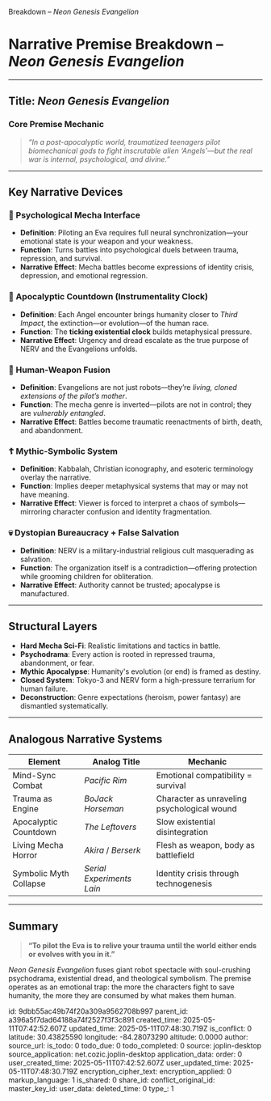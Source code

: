 Breakdown – *Neon Genesis Evangelion*

# Narrative Premise Breakdown – *Neon Genesis Evangelion*

---

## **Title**: *Neon Genesis Evangelion*

### **Core Premise Mechanic**
> *“In a post-apocalyptic world, traumatized teenagers pilot biomechanical gods to fight inscrutable alien ‘Angels’—but the real war is internal, psychological, and divine.”*

---

## **Key Narrative Devices**

### 🧠 Psychological Mecha Interface
- **Definition**: Piloting an Eva requires full neural synchronization—your emotional state is your weapon and your weakness.
- **Function**: Turns battles into psychological duels between trauma, repression, and survival.
- **Narrative Effect**: Mecha battles become expressions of identity crisis, depression, and emotional regression.

### 👼 Apocalyptic Countdown (Instrumentality Clock)
- **Definition**: Each Angel encounter brings humanity closer to *Third Impact*, the extinction—or evolution—of the human race.
- **Function**: The **ticking existential clock** builds metaphysical pressure.
- **Narrative Effect**: Urgency and dread escalate as the true purpose of NERV and the Evangelions unfolds.

### 🧬 Human-Weapon Fusion
- **Definition**: Evangelions are not just robots—they’re *living, cloned extensions of the pilot’s mother*.
- **Function**: The mecha genre is inverted—pilots are not in control; they are *vulnerably entangled*.
- **Narrative Effect**: Battles become traumatic reenactments of birth, death, and abandonment.

### ☦️ Mythic-Symbolic System
- **Definition**: Kabbalah, Christian iconography, and esoteric terminology overlay the narrative.
- **Function**: Implies deeper metaphysical systems that may or may not have meaning.
- **Narrative Effect**: Viewer is forced to interpret a chaos of symbols—mirroring character confusion and identity fragmentation.

### 💀 Dystopian Bureaucracy + False Salvation
- **Definition**: NERV is a military-industrial religious cult masquerading as salvation.
- **Function**: The organization itself is a contradiction—offering protection while grooming children for obliteration.
- **Narrative Effect**: Authority cannot be trusted; apocalypse is manufactured.

---

## **Structural Layers**

- **Hard Mecha Sci-Fi**: Realistic limitations and tactics in battle.
- **Psychodrama**: Every action is rooted in repressed trauma, abandonment, or fear.
- **Mythic Apocalypse**: Humanity's evolution (or end) is framed as destiny.
- **Closed System**: Tokyo-3 and NERV form a high-pressure terrarium for human failure.
- **Deconstruction**: Genre expectations (heroism, power fantasy) are dismantled systematically.

---

## **Analogous Narrative Systems**

| Element                  | Analog Title               | Mechanic                                  |
|--------------------------|----------------------------|-------------------------------------------|
| Mind-Sync Combat         | *Pacific Rim*              | Emotional compatibility = survival        |
| Trauma as Engine         | *BoJack Horseman*          | Character as unraveling psychological wound |
| Apocalyptic Countdown    | *The Leftovers*            | Slow existential disintegration           |
| Living Mecha Horror      | *Akira* / *Berserk*        | Flesh as weapon, body as battlefield      |
| Symbolic Myth Collapse   | *Serial Experiments Lain*  | Identity crisis through technogenesis     |

---

## **Summary**
> **“To pilot the Eva is to relive your trauma until the world either ends or evolves with you in it.”**

*Neon Genesis Evangelion* fuses giant robot spectacle with soul-crushing psychodrama, existential dread, and theological symbolism. The premise operates as an emotional trap: the more the characters fight to save humanity, the more they are consumed by what makes them human.



id: 9dbb55ac49b74f20a309a9562708b997
parent_id: a396a5f7dad64188a74f2527f3f3c891
created_time: 2025-05-11T07:42:52.607Z
updated_time: 2025-05-11T07:48:30.719Z
is_conflict: 0
latitude: 30.43825590
longitude: -84.28073290
altitude: 0.0000
author: 
source_url: 
is_todo: 0
todo_due: 0
todo_completed: 0
source: joplin-desktop
source_application: net.cozic.joplin-desktop
application_data: 
order: 0
user_created_time: 2025-05-11T07:42:52.607Z
user_updated_time: 2025-05-11T07:48:30.719Z
encryption_cipher_text: 
encryption_applied: 0
markup_language: 1
is_shared: 0
share_id: 
conflict_original_id: 
master_key_id: 
user_data: 
deleted_time: 0
type_: 1